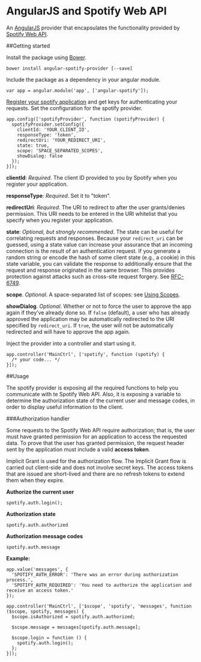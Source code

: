 # AngularJS and Spotify Web API

An [AngularJS](https://angularjs.org/) provider that encapsulates the functionality provided by [Spotify Web API](https://developer.spotify.com/web-api/).

##Getting started

Install the package using [Bower](http://bower.io/).

```
bower install angular-spotify-provider [--save]
```

Include the package as a dependency in your angular module.

```
var app = angular.module('app', ['angular-spotify']);
```

[Register your spotify application](https://developer.spotify.com/my-applications/#!/applications) and get keys for authenticating your requests. Set the configuration for the spotify provider.

```
app.config(['spotifyProvider', function (spotifyProvider) {
  spotifyProvider.setConfig({
    clientId: 'YOUR_CLIENT_ID',
    responseType: 'token',
    redirectUri: 'YOUR_REDIRECT_URI',
    state: true,
    scope: 'SPACE_SEPARATED_SCOPES',
    showDialog: false
  });
}]);
```

**clientId**: *Required*. The client ID provided to you by Spotify when you register your application.

**responseType**: *Required*. Set it to "token".

**redirectUri**: *Required*. The URI to redirect to after the user grants/denies permission. This URI needs to be entered in the URI whitelist that you specify when you register your application.

**state**: *Optional, but strongly recommended*. The state can be useful for correlating requests and responses. Because your `redirect_uri` can be guessed, using a state value can increase your assurance that an incoming connection is the result of an authentication request. If you generate a random string or encode the hash of some client state (e.g., a cookie) in this state variable, you can validate the response to additionally ensure that the request and response originated in the same browser. This provides protection against attacks such as cross-site request forgery. See [RFC-6749](http://tools.ietf.org/html/rfc6749#section-10.12).

**scope**. *Optional*. A space-separated list of scopes: see [Using Scopes](https://developer.spotify.com/spotify-web-api/using-scopes/).

**showDialog**. *Optional*. Whether or not to force the user to approve the app again if they’ve already done so. If `false` (default), a user who has already approved the application may be automatically redirected to the URI specified by `redirect_uri`. If `true`, the user will not be automatically redirected and will have to approve the app again.

Inject the provider into a controller and start using it.

```
app.controller('MainCtrl', ['spotify', function (spotify) {
  /* your code... */
}]);
```

##Usage

The spotify provider is exposing all the required functions to help you communicate with te Spotify Web API. Also, it is exposing a variable to determine the authorization state of the current user and message codes, in order to display useful information to the client.

###Authorization handler

Some requests to the Spotify Web API require authorization; that is, the user must have granted permission for an application to access the requested data. To prove that the user has granted permission, the request header sent by the application must include a valid **access token**.

Implicit Grant is used for the authorization flow. The Implicit Grant flow is carried out client-side and does not involve secret keys. The access tokens that are issued are short-lived and there are no refresh tokens to extend them when they expire.

**Authorize the current user**

```
spotify.auth.login();
```

**Authorization state**

```
spotify.auth.authorized
```

**Authorization message codes**

```
spotify.auth.message
```

**Example:**

```
app.value('messages', {
  'SPOTIFY_AUTH_ERROR': 'There was an error during authorization process.',
  'SPOTIFY_AUTH_REQUIRED': 'You need to authorize the application and receive an access token.'
});

app.controller('MainCtrl', ['$scope', 'spotify', 'messages', function ($scope, spotify, messages) {
  $scope.isAuthorized = spotify.auth.authorized;

  $scope.message = messages[spotify.auth.message];

  $scope.login = function () {
    spotify.auth.login();
  };
}]);
```
